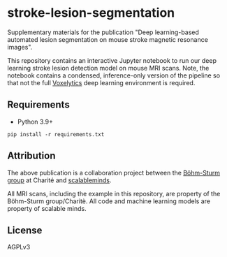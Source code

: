 # stroke-lesion-segmentation
Supplementary materials for the publication "Deep learning-based automated lesion segmentation on mouse stroke magnetic resonance images".

This repository contains an interactive Jupyter notebook to run our deep learning stroke lesion detection model on mouse MRI scans. 
Note, the notebook contains a condensed, inference-only version of the pipeline so that not the full [Voxelytics](https://voxelytics.com) deep learning environment is required.

## Requirements 
- Python 3.9+ 

```pip install -r requirements.txt```

## Attribution
The above publication is a collaboration project between the [Böhm-Sturm group](https://charite3r.charite.de/en/metas/person/person/address_detail/dr_rer_nat_philipp_boehm_sturm-1/) at Charité and [scalableminds](https://scalableminds.com).

All MRI scans, including the example in this repository, are property of the Böhm-Sturm group/Charitè. All code and machine learning models are property of scalable minds.

## License
AGPLv3
